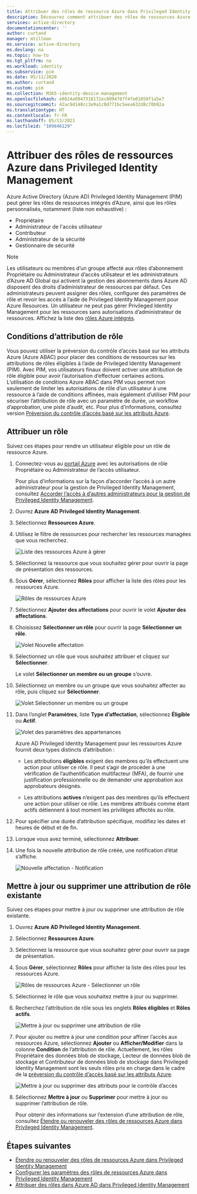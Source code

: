 ```yaml
---
title: Attribuer des rôles de ressource Azure dans Privileged Identity Management - Azure Active Directory | Microsoft Docs
description: Découvrez comment attribuer des rôles de ressources Azure dans Azure AD Privileged Identity Management (PIM).
services: active-directory
documentationcenter: ''
author: curtand
manager: mtillman
ms.service: active-directory
ms.devlang: na
ms.topic: how-to
ms.tgt_pltfrm: na
ms.workload: identity
ms.subservice: pim
ms.date: 05/11/2020
ms.author: curtand
ms.custom: pim
ms.collection: M365-identity-device-management
ms.openlocfilehash: e0824a0947318172ec8094787f4fe01058f1a5e7
ms.sourcegitcommit: 42ac9d148cc3e9a1c0d771bc5eea632d8c70b92a
ms.translationtype: HT
ms.contentlocale: fr-FR
ms.lasthandoff: 05/13/2021
ms.locfileid: "109846129"
---
```

# <a name="assign-azure-resource-roles-in-privileged-identity-management"></a>Attribuer des rôles de ressources Azure dans Privileged Identity Management

Azure Active Directory (Azure AD) Privileged Identity Management (PIM) peut gérer les rôles de ressources intégrés d’Azure, ainsi que les rôles personnalisés, notamment (liste non exhaustive) :

- Propriétaire
- Administrateur de l'accès utilisateur
- Contributeur
- Administrateur de la sécurité
- Gestionnaire de sécurité

> [!NOTE]
> Les utilisateurs ou membres d’un groupe affecté aux rôles d’abonnement Propriétaire ou Administrateur d’accès utilisateur et les administrateurs d’Azure AD Global qui activent la gestion des abonnements dans Azure AD disposent des droits d’administrateur de ressources par défaut. Ces administrateurs peuvent assigner des rôles, configurer des paramètres de rôle et revoir les accès à l’aide de Privileged Identity Management pour Azure Resources. Un utilisateur ne peut pas gérer Privileged Identity Management pour les ressources sans autorisations d’administrateur de ressources. Affichez la liste des [rôles Azure intégrés](../../role-based-access-control/built-in-roles.md).

## <a name="role-assignment-conditions"></a>Conditions d’attribution de rôle

Vous pouvez utiliser la préversion du contrôle d’accès basé sur les attributs Azure (Azure ABAC) pour placer des conditions de ressources sur les attributions de rôles éligibles à l’aide de Privileged Identity Management (PIM). Avec PIM, vos utilisateurs finaux doivent activer une attribution de rôle éligible pour avoir l’autorisation d’effectuer certaines actions. L’utilisation de conditions Azure ABAC dans PIM vous permet non seulement de limiter les autorisations de rôle d’un utilisateur à une ressource à l’aide de conditions affinées, mais également d’utiliser PIM pour sécuriser l’attribution de rôle avec un paramètre de durée, un workflow d’approbation, une piste d’audit, etc. Pour plus d’informations, consultez version [Préversion du contrôle d’accès basé sur les attributs Azure](../../role-based-access-control/conditions-overview.md).

## <a name="assign-a-role"></a>Attribuer un rôle

Suivez ces étapes pour rendre un utilisateur éligible pour un rôle de ressource Azure.

1. Connectez-vous au [portail Azure](https://portal.azure.com/) avec les autorisations de rôle Propriétaire ou Administrateur de l’accès utilisateur.

    Pour plus d’informations sur la façon d’accorder l’accès à un autre administrateur pour la gestion de Privileged Identity Management, consultez [Accorder l’accès à d’autres administrateurs pour la gestion de Privileged Identity Management](pim-how-to-give-access-to-pim.md).

1. Ouvrez **Azure AD Privileged Identity Management**.

1. Sélectionnez **Ressources Azure**.

1. Utilisez le filtre de ressources pour rechercher les ressources managées que vous recherchez.

    ![Liste des ressources Azure à gérer](./media/pim-resource-roles-assign-roles/resources-list.png)

1. Sélectionnez la ressource que vous souhaitez gérer pour ouvrir la page de présentation des ressources.

1. Sous **Gérer**, sélectionnez **Rôles** pour afficher la liste des rôles pour les ressources Azure.

    ![Rôles de ressources Azure](./media/pim-resource-roles-assign-roles/resources-roles.png)

1. Sélectionnez **Ajouter des affectations** pour ouvrir le volet **Ajouter des affectations**.

1. Choisissez **Sélectionner un rôle** pour ouvrir la page **Sélectionner un rôle**.

    ![Volet Nouvelle affectation](./media/pim-resource-roles-assign-roles/resources-select-role.png)

1. Sélectionnez un rôle que vous souhaitez attribuer et cliquez sur **Sélectionner**.

    Le volet **Sélectionner un membre ou un groupe** s’ouvre.

1. Sélectionnez un membre ou un groupe que vous souhaitez affecter au rôle, puis cliquez sur **Sélectionner**.

    ![Volet Sélectionner un membre ou un groupe](./media/pim-resource-roles-assign-roles/resources-select-member-or-group.png)

1. Dans l’onglet **Paramètres**, liste **Type d’affectation**, sélectionnez **Éligible** ou **Actif**.

    ![Volet des paramètres des appartenances](./media/pim-resource-roles-assign-roles/resources-membership-settings-type.png)

    Azure AD Privileged Identity Management pour les ressources Azure fournit deux types distincts d’attribution :

    - Les attributions **éligibles** exigent des membres qu’ils effectuent une action pour utiliser ce rôle. Il peut s’agir de procéder à une vérification de l’authentification multifacteur (MFA), de fournir une justification professionnelle ou de demander une approbation aux approbateurs désignés.

    - Les attributions **actives** n’exigent pas des membres qu’ils effectuent une action pour utiliser ce rôle. Les membres attribués comme étant actifs détiennent à tout moment les privilèges affectés au rôle.

1. Pour spécifier une durée d’attribution spécifique, modifiez les dates et heures de début et de fin.

1. Lorsque vous avez terminé, sélectionnez **Attribuer**.

1. Une fois la nouvelle attribution de rôle créée, une notification d’état s’affiche.

    ![Nouvelle affectation - Notification](./media/pim-resource-roles-assign-roles/resources-new-assignment-notification.png)

## <a name="update-or-remove-an-existing-role-assignment"></a>Mettre à jour ou supprimer une attribution de rôle existante

Suivez ces étapes pour mettre à jour ou supprimer une attribution de rôle existante.

1. Ouvrez **Azure AD Privileged Identity Management**.

1. Sélectionnez **Ressources Azure**.

1. Sélectionnez la ressource que vous souhaitez gérer pour ouvrir sa page de présentation.

1. Sous **Gérer**, sélectionnez **Rôles** pour afficher la liste des rôles pour les ressources Azure.

    ![Rôles de ressources Azure - Sélectionner un rôle](./media/pim-resource-roles-assign-roles/resources-update-select-role.png)

1. Sélectionnez le rôle que vous souhaitez mettre à jour ou supprimer.

1. Recherchez l’attribution de rôle sous les onglets **Rôles éligibles** et **Rôles actifs**.

    ![Mettre à jour ou supprimer une attribution de rôle](./media/pim-resource-roles-assign-roles/resources-update-remove.png)

1. Pour ajouter ou mettre à jour une condition pour affiner l’accès aux ressources Azure, sélectionnez **Ajouter** ou **Afficher/Modifier** dans la colonne **Condition** de l’attribution de rôle. Actuellement, les rôles Propriétaire des données blob de stockage, Lecteur de données blob de stockage et Contributeur de données blob de stockage dans Privileged Identity Management sont les seuls rôles pris en charge dans le cadre de la [préversion du contrôle d’accès basé sur les attributs Azure](../../role-based-access-control/conditions-overview.md).

    ![Mettre à jour ou supprimer des attributs pour le contrôle d’accès](./media/pim-resource-roles-assign-roles/resources-abac-update-remove.png)

1. Sélectionnez **Mettre à jour** ou **Supprimer** pour mettre à jour ou supprimer l’attribution de rôle.

    Pour obtenir des informations sur l’extension d’une attribution de rôle, consultez [Étendre ou renouveler des rôles de ressources Azure dans Privileged Identity Management](pim-resource-roles-renew-extend.md).

## <a name="next-steps"></a>Étapes suivantes

- [Étendre ou renouveler des rôles de ressources Azure dans Privileged Identity Management](pim-resource-roles-renew-extend.md)
- [Configurer les paramètres des rôles de ressources Azure dans Privileged Identity Management](pim-resource-roles-configure-role-settings.md)
- [Attribuer des rôles dans Azure AD dans Privileged Identity Management](pim-how-to-add-role-to-user.md)
